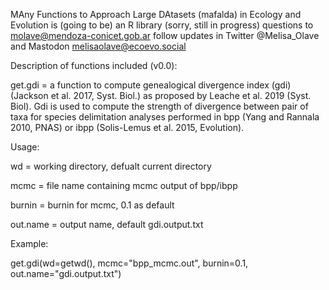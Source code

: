 
MAny Functions to Approach Large DAtasets (mafalda) in Ecology and Evolution is (going to be) an R library (sorry, still in progress)
questions to molave@mendoza-conicet.gob.ar
follow updates in Twitter @Melisa_Olave and Mastodon melisaolave@ecoevo.social

Description of functions included (v0.0):

get.gdi = a function to compute genealogical divergence index (gdi) (Jackson et al. 2017, Syst. Biol.) as proposed by Leache et al. 2019 (Syst. Biol). Gdi is used to compute the strength of divergence between pair of taxa for species delimitation analyses performed in bpp (Yang and Rannala 2010, PNAS) or ibpp (Solis-Lemus et al. 2015, Evolution).

Usage: 

wd =  working directory, defualt current directory

mcmc = file name containing mcmc output of bpp/ibpp

burnin = burnin for mcmc, 0.1 as default

out.name = output name, default gdi.output.txt


Example:

get.gdi(wd=getwd(), mcmc="bpp_mcmc.out", burnin=0.1, out.name="gdi.output.txt")

